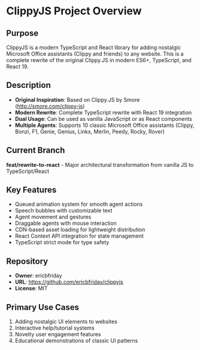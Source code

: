# ClippyJS Project Overview

## Purpose
ClippyJS is a modern TypeScript and React library for adding nostalgic Microsoft Office assistants (Clippy and friends) to any website. This is a complete rewrite of the original Clippy.JS in modern ES6+, TypeScript, and React 19.

## Description
- **Original Inspiration**: Based on Clippy.JS by Smore (http://smore.com/clippy-js)
- **Modern Rewrite**: Complete TypeScript rewrite with React 19 integration
- **Dual Usage**: Can be used as vanilla JavaScript or as React components
- **Multiple Agents**: Supports 10 classic Microsoft Office assistants (Clippy, Bonzi, F1, Genie, Genius, Links, Merlin, Peedy, Rocky, Rover)

## Current Branch
**feat/rewrite-to-react** - Major architectural transformation from vanilla JS to TypeScript/React

## Key Features
- Queued animation system for smooth agent actions
- Speech bubbles with customizable text
- Agent movement and gestures
- Draggable agents with mouse interaction
- CDN-based asset loading for lightweight distribution
- React Context API integration for state management
- TypeScript strict mode for type safety

## Repository
- **Owner**: ericbfriday
- **URL**: https://github.com/ericbfriday/clippyjs
- **License**: MIT

## Primary Use Cases
1. Adding nostalgic UI elements to websites
2. Interactive help/tutorial systems
3. Novelty user engagement features
4. Educational demonstrations of classic UI patterns
